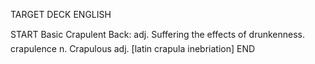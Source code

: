 TARGET DECK
ENGLISH

START
Basic
Crapulent
Back: adj. Suffering the effects of drunkenness.  crapulence n. Crapulous adj. [latin crapula inebriation]
END

